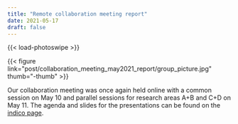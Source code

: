 ```yaml
---
title: "Remote collaboration meeting report"
date: 2021-05-17
draft: false
---
```


{{< load-photoswipe >}}

{{< figure link="post/collaboration_meeting_may2021_report/group_picture.jpg" thumb="-thumb" >}}

Our collaboration meeting was once again held online with a common session on
May 10 and parallel sessions for research areas A+B and C+D on May 11. The
agenda and slides for the presentations can be found on the [indico
page](https://indico.physik.uni-muenchen.de/event/117/).
